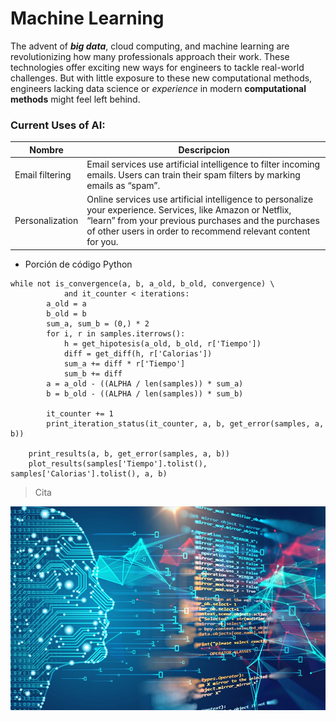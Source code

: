 
# Machine Learning
The advent of ***big data***, cloud computing, and machine learning are revolutionizing how many professionals approach their work. These technologies offer exciting new ways for engineers to tackle real-world challenges. But with little exposure to these new computational methods, engineers lacking data science or *experience* in modern **computational methods** might feel left behind.
### Current Uses of AI:

Nombre|Descripcion
---|---
Email filtering | Email services use artificial intelligence to filter incoming emails. Users can train their spam filters by marking emails as “spam”.
Personalization | Online services use artificial intelligence to personalize your experience. Services, like Amazon or Netflix, “learn” from your previous purchases and the purchases of other users in order to recommend relevant content for you.
* Porción de código Python
~~~
while not is_convergence(a, b, a_old, b_old, convergence) \
            and it_counter < iterations:
        a_old = a
        b_old = b
        sum_a, sum_b = (0,) * 2
        for i, r in samples.iterrows():
            h = get_hipotesis(a_old, b_old, r['Tiempo'])
            diff = get_diff(h, r['Calorias'])
            sum_a += diff * r['Tiempo']
            sum_b += diff
        a = a_old - ((ALPHA / len(samples)) * sum_a)
        b = b_old - ((ALPHA / len(samples)) * sum_b)

        it_counter += 1
        print_iteration_status(it_counter, a, b, get_error(samples, a, b))

    print_results(a, b, get_error(samples, a, b))
    plot_results(samples['Tiempo'].tolist(), samples['Calorias'].tolist(), a, b)
~~~

> Cita

![MachineLearning](Taller/Machine-Learning.jpg "Machine Learning")
